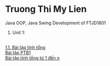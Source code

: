 # Truong Thi My Lien
Java OOP, Java Swing Development of FTJD1801
1. Unit 1:
</br>
<a href=https://github.com/FASTTRACKSE/FTJD1801_JavaCore/blob/master/Lien/JavaFastTrack/src/baitap1/TinhTong.java>1.1. Bài tập tính tổng</a>
</br>
<a href=https://github.com/FASTTRACKSE/FTJD1801_JavaCore/blob/master/Lien/JavaFastTrack/src/baitap2/PTB1.java>  Bài tập PTB1</a>
</br>
<a href=https://github.com/FASTTRACKSE/FTJD1801_JavaCore/tree/master/Lien/JavaFastTrack/src/baitap3>  Bài tập tính tổng từ 1 đến n</a>
</br>
